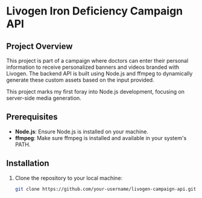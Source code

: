 # Livogen Iron Deficiency Campaign API

## Project Overview
This project is part of a campaign where doctors can enter their personal information to receive personalized banners and videos branded with Livogen. The backend API is built using Node.js and ffmpeg to dynamically generate these custom assets based on the input provided.

This project marks my first foray into Node.js development, focusing on server-side media generation.

## Prerequisites
- **Node.js**: Ensure Node.js is installed on your machine.
- **ffmpeg**: Make sure ffmpeg is installed and available in your system's PATH.

## Installation

1. Clone the repository to your local machine:
   ```bash
   git clone https://github.com/your-username/livogen-campaign-api.git
